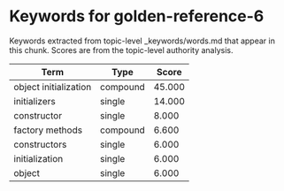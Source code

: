 # Keywords for golden-reference-6

Keywords extracted from topic-level _keywords/words.md that appear in this chunk.
Scores are from the topic-level authority analysis.

| Term | Type | Score |
|------|------|-------|
| object initialization | compound | 45.000 |
| initializers | single | 14.000 |
| constructor | single | 8.000 |
| factory methods | compound | 6.600 |
| constructors | single | 6.000 |
| initialization | single | 6.000 |
| object | single | 6.000 |
